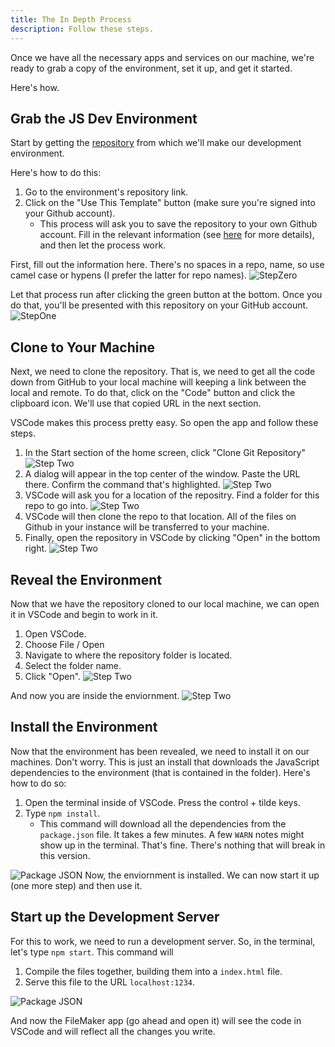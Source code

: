 ```yaml
---
title: The In Depth Process
description: Follow these steps.
---
```


Once we have all the necessary apps and services on our machine, we're ready to grab a copy of the environment, set it up, and get it started.

Here's how.

## Grab the JS Dev Environment

Start by getting the [repository](https://github.com/integrating-magic/js-dev-environment) from which we'll make our development environment.

Here's how to do this:

1. Go to the environment's repository link.
2. Click on the "Use This Template" button (make sure you're signed into your Github account).
   - This process will ask you to save the repository to your own Github account. Fill in the relevant information (see [here](intro/misc/what-is-repo.mdx) for more details), and then let the process work.

First, fill out the information here. There's no spaces in a repo, name, so use camel case or hypens (I prefer the latter for repo names).
![StepZero](https://im-js-in-fm-images.s3.amazonaws.com/StepZero.png)

Let that process run after clicking the green button at the bottom. Once you do that, you'll be presented with this repository on your GitHub account.
![StepOne](https://im-js-in-fm-images.s3.amazonaws.com/stepOne.png)

## Clone to Your Machine

Next, we need to clone the repository. That is, we need to get all the code down from GitHub to your local machine will keeping a link between the local and remote. To do that, click on the "Code" button and click the clipboard icon. We'll use that copied URL in the next section.

VSCode makes this process pretty easy. So open the app and follow these steps.

1. In the Start section of the home screen, click "Clone Git Repository"
   ![Step Two](https://im-js-in-fm-images.s3.amazonaws.com/VScodeFront.png)
2. A dialog will appear in the top center of the window. Paste the URL there. Confirm the command that's highlighted.
   ![Step Two](https://im-js-in-fm-images.s3.amazonaws.com/Clone.png)
3. VSCode will ask you for a location of the repositry. Find a folder for this repo to go into.
   ![Step Two](https://im-js-in-fm-images.s3.amazonaws.com/location.png)
4. VSCode will then clone the repo to that location. All of the files on Github in your instance will be transferred to your machine.
5. Finally, open the repository in VSCode by clicking "Open" in the bottom right.
   ![Step Two](https://im-js-in-fm-images.s3.amazonaws.com/Open.png)


## Reveal the Environment

Now that we have the repository cloned to our local machine, we can open it in VSCode and begin to work in it.

1. Open VSCode.
2. Choose File / Open
3. Navigate to where the repository folder is located.
4. Select the folder name.
5. Click "Open".
   ![Step Two](https://im-js-in-fm-images.s3.amazonaws.com/SelectRepo.png)

And now you are inside the enviornment.
![Step Two](https://im-js-in-fm-images.s3.amazonaws.com/InEnv.png)

## Install the Environment

Now that the environment has been revealed, we need to install it on our machines. Don't worry. This is just an install that downloads the JavaScript dependencies to the environment (that is contained in the folder). Here's how to do so:

1. Open the terminal inside of VSCode. Press the control + tilde keys.
2. Type `npm install`.
   - This command will download all the dependencies from the `package.json` file. It takes a few minutes. A few `WARN` notes might show up in the terminal. That's fine. There's nothing that will break in this version.

![Package JSON](https://im-js-in-fm-images.s3.amazonaws.com/packageFile.png)
Now, the enviornment is installed. We can now start it up (one more step) and then use it.

## Start up the Development Server

For this to work, we need to run a development server. So, in the terminal, let's type `npm start`. This command will

1. Compile the files together, building them into a `index.html` file.
2. Serve this file to the URL `localhost:1234`.

![Package JSON](https://im-js-in-fm-images.s3.amazonaws.com/npmStart.png)

And now the FileMaker app (go ahead and open it) will see the code in VSCode and will reflect all the changes you write.
